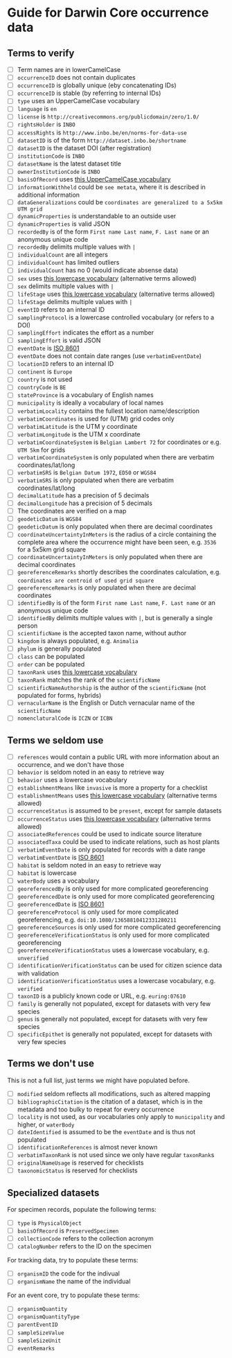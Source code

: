 # Guide for Darwin Core occurrence data

## Terms to verify

* [ ] Term names are in lowerCamelCase
* [ ] `occurrenceID` does not contain duplicates
* [ ] `occurrenceID` is globally unique (eby concatenating IDs)
* [ ] `occurrenceID` is stable (by referring to internal IDs)
* [ ] `type` uses an UpperCamelCase vocabulary
* [ ] `language` is `en`
* [ ] `license` is `http://creativecommons.org/publicdomain/zero/1.0/`
* [ ] `rightsHolder` is `INBO`
* [ ] `accessRights` is `http://www.inbo.be/en/norms-for-data-use`
* [ ] `datasetID` is of the form `http://dataset.inbo.be/shortname`
* [ ] `datasetID` is the dataset DOI (after registration)
* [ ] `institutionCode` is `INBO`
* [ ] `datasetName` is the latest dataset title
* [ ] `ownerInstitutionCode` is `INBO`
* [ ] `basisOfRecord` uses [this UpperCamelCase vocabulary](http://rs.gbif.org/vocabulary/dwc/basis_of_record.xml) 
* [ ] `informationWithheld` could be `see metata`, where it is described in additional information
* [ ] `dataGeneralizations` could be `coordinates are generalized to a 5x5km UTM grid`
* [ ] `dynamicProperties` is understandable to an outside user
* [ ] `dynamicProperties` is valid JSON
* [ ] `recordedBy` is of the form `First name Last name`, `F. Last name` or an anonymous unique code
* [ ] `recordedBy` delimits multiple values with ` | `
* [ ] `individualCount` are all integers
* [ ] `individualCount` has limited outliers
* [ ] `individualCount` has no 0 (would indicate absense data) 
* [ ] `sex` uses [this lowercase vocabulary](http://rs.gbif.org/vocabulary/gbif/sex.xml) (alternative terms allowed)
* [ ] `sex` delimits multiple values with ` | `
* [ ] `lifeStage` uses [this lowercase vocabulary](http://rs.gbif.org/vocabulary/gbif/life_stage.xml) (alternative terms allowed)
* [ ] `lifeStage` delimits multiple values with ` | `
* [ ] `eventID` refers to an internal ID
* [ ] `samplingProtocol` is a lowercase controlled vocabulary (or refers to a DOI)
* [ ] `samplingEffort` indicates the effort as a number
* [ ] `samplingEffort` is valid JSON
* [ ] `eventDate` is [ISO 8601](https://en.wikipedia.org/wiki/ISO_8601)
* [ ] `eventDate` does not contain date ranges (use `verbatimEventDate`)
* [ ] `locationID` refers to an internal ID
* [ ] `continent` is `Europe`
* [ ] `country` is not used
* [ ] `countryCode` is `BE`
* [ ] `stateProvince` is a vocabulary of English names
* [ ] `municipality` is ideally a vocabulary of local names
* [ ] `verbatimLocality` contains the fullest location name/description
* [ ] `verbatimCoordinates` is used for (UTM) grid codes only
* [ ] `verbatimLatitude` is the UTM y coordinate
* [ ] `verbatimLongitude` is the UTM x coordinate
* [ ] `verbatimCoordinateSystem` is `Belgian Lambert 72` for coordinates or e.g. `UTM 5km` for grids
* [ ] `verbatimCoordinateSystem` is only populated when there are verbatim coordinates/lat/long
* [ ] `verbatimSRS` is `Belgian Datum 1972`, `ED50` or `WGS84`
* [ ] `verbatimSRS` is only populated when there are verbatim coordinates/lat/long
* [ ] `decimalLatitude` has a precision of 5 decimals
* [ ] `decimalLongitude` has a precision of 5 decimals
* [ ] The coordinates are verified on a map
* [ ] `geodeticDatum` is `WGS84`
* [ ] `geodeticDatum` is only populated when there are decimal coordinates
* [ ] `coordinateUncertaintyInMeters` is the radius of a circle containing the complete area where the occurrence might have been seen, e.g. `3536` for a 5x5km grid square
* [ ] `coordinateUncertaintyInMeters` is only populated when there are decimal coordinates
* [ ] `georeferenceRemarks` shortly describes the coordinates calculation, e.g. `coordinates are centroid of used grid square`
* [ ] `georeferenceRemarks` is only populated when there are decimal coordinates
* [ ] `identifiedBy` is of the form `First name Last name`, `F. Last name` or an anonymous unique code
* [ ] `identifiedBy` delimits multiple values with ` | `, but is generally a single person 
* [ ] `scientificName` is the accepted taxon name, without author
* [ ] `kingdom` is always populated, e.g. `Animalia`
* [ ] `phylum` is generally populated
* [ ] `class` can be populated
* [ ] `order` can be populated
* [ ] `taxonRank` uses [this lowercase vocabulary](http://rs.gbif.org/vocabulary/gbif/rank.xml)
* [ ] `taxonRank` matches the rank of the `scientificName`
* [ ] `scientificNameAuthorship` is the author of the `scientificName` (not populated for forms, hybrids)
* [ ] `vernacularName` is the English or Dutch vernacular name of the `scientificName`
* [ ] `nomenclaturalCode` is `ICZN` or `ICBN`

## Terms we seldom use

* [ ] `references` would contain a public URL with more information about an occurrence, and we don't have those
* [ ] `behavior` is seldom noted in an easy to retrieve way
* [ ] `behavior` uses a lowercase vocabulary
* [ ] `establishmentMeans` like `invasive` is more a property for a checklist
* [ ] `establishmentMeans` uses [this lowercase vocabulary](http://rs.gbif.org/vocabulary/gbif/establishment_means.xml) (alternative terms allowed)
* [ ] `occurrenceStatus` is  assumed to be `present`, except for sample datasets
* [ ] `occurrenceStatus` uses [this lowercase vocabulary](http://rs.gbif.org/vocabulary/gbif/occurrence_status.xml) (alternative terms allowed)
* [ ] `associatedReferences` could be used to indicate source literature
* [ ] `associatedTaxa` could be used to indicate relations, such as host plants
* [ ] `verbatimEventDate` is only populated for records with a date range
* [ ] `verbatimEventDate` is [ISO 8601](https://en.wikipedia.org/wiki/ISO_8601)
* [ ] `habitat` is seldom noted in an easy to retrieve way
* [ ] `habitat` is lowercase
* [ ] `waterBody` uses a vocabulary
* [ ] `georeferencedBy` is only used for more complicated georeferencing
* [ ] `georeferencedDate` is only used for more complicated georeferencing
* [ ] `georeferencedDate` is [ISO 8601](https://en.wikipedia.org/wiki/ISO_8601)
* [ ] `georeferenceProtocol` is only used for more complicated georeferencing, e.g. `doi:10.1080/13658810412331280211`
* [ ] `georeferenceSources` is only used for more complicated georeferencing
* [ ] `georeferenceVerificationStatus`  is only used for more complicated georeferencing
* [ ] `georeferenceVerificationStatus` uses a lowercase vocabulary, e.g. `unverified`
* [ ] `identificationVerificationStatus` can be used for citizen science data with validation
* [ ] `identificationVerificationStatus` uses a lowercase vocabulary, e.g. `verified`
* [ ] `taxonID` is a publicly known code or URL, e.g. `euring:07610`
* [ ] `family` is generally not populated, except for datasets with very few species
* [ ] `genus` is generally not populated, except for datasets with very few species
* [ ] `specificEpithet` is generally not populated, except for datasets with very few species

## Terms we don't use

This is not a full list, just terms we might have populated before.

* [ ] `modified` seldom reflects all modifications, such as altered mapping
* [ ] `bibliographicCitation` is the citation of a dataset, which is in the metadata and too bulky to repeat for every occurrence
* [ ] `locality` is not used, as our vocabularies only apply to `municipality` and higher, or `waterBody`
* [ ] `dateIdentified` is assumed to be the `eventDate` and is thus not populated
* [ ] `identificationReferences` is almost never known
* [ ] `verbatimTaxonRank` is not used since we only have regular `taxonRank`s
* [ ] `originalNameUsage` is reserved for checklists
* [ ] `taxonomicStatus` is reserved for checklists

## Specialized datasets

For specimen records, populate the following terms:

* [ ] `type` is `PhysicalObject`
* [ ] `basisOfRecord` is `PreservedSpecimen`
* [ ] `collectionCode` refers to the collection acronym
* [ ] `catalogNumber` refers to the ID on the specimen

For tracking data, try to populate these terms:

* [ ] `organismID` the code for the indivual
* [ ] `organismName` the name of the individual

For an event core, try to populate these terms:

* [ ] `organismQuantity`
* [ ] `organismQuantityType`
* [ ] `parentEventID`
* [ ] `sampleSizeValue`
* [ ] `sampleSizeUnit`
* [ ] `eventRemarks`
